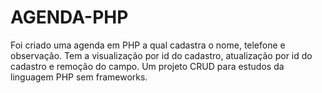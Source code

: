 # AGENDA-PHP
Foi criado uma agenda em PHP a qual cadastra o nome, telefone e observação. Tem a visualização por id do cadastro, atualização por id do cadastro e remoção do campo. Um projeto CRUD para estudos da linguagem PHP sem frameworks. 
